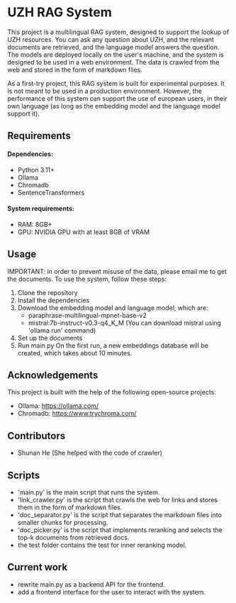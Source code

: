 # UZH RAG System
This project is a multilingual RAG system, designed to support the lookup of UZH resources. You can
ask any question about UZH, and the relevant documents are retrieved, and the language model answers the 
question. The models are deployed locally on the user's machine, and the system is designed to be used in 
a web environment. The data is crawled from the web and stored in the form of markdown files.  

As a first-try project, this RAG system is built for experimental purposes. It is not meant to be used 
in a production environment. However, the performance of this system can support the use of european users,
in their own language (as long as the embedding model and the language model support it). 

## Requirements
#### Dependencies:
- Python 3.11+
- Ollama
- Chromadb  
- SentenceTransformers
#### System requirements:
- RAM: 8GB+  
- GPU: NVIDIA GPU with at least 8GB of VRAM

## Usage
IMPORTANT: in order to prevent misuse of the data, please email me to get the documents.
To use the system, follow these steps:
1. Clone the repository
2. Install the dependencies
3. Download the embedding model and language model, which are:
    - paraphrase-multilingual-mpnet-base-v2
    - mistral:7b-instruct-v0.3-q4_K_M (You can download mistral using 'ollama run' command)
4. Set up the documents
5. Run main.py
On the first run, a new embeddings database will be created, which takes about 10 minutes.

## Acknowledgements
This project is built with the help of the following open-source projects:
- Ollama: https://ollama.com/
- Chromadb: https://www.trychroma.com/  

## Contributors
- Shunan He (She helped with the code of crawler)

## Scripts
- 'main.py' is the main script that runs the system.
- 'link_crawler.py' is the script that crawls the web for links and stores them in the form of markdown files.
- 'doc_separator.py' is the script that separates the markdown files into smaller chunks for processing.
- 'doc_picker.py' is the script that implements reranking and selects the top-k documents from retrieved docs.
- the test folder contains the test for inner reranking model.

## Current work
- rewrite main.py as a backend API for the frontend.
- add a frontend interface for the user to interact with the system.
